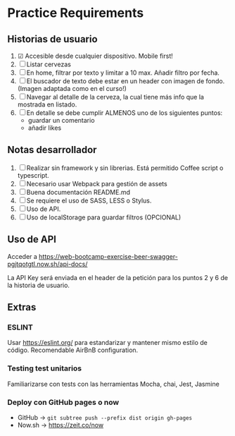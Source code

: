 # Practice Requirements

## Historias de usuario

1. &#9745; Accesible desde cualquier dispositivo. Mobile first!
2. &#9744; Listar cervezas
3. &#9744; En home, filtrar por texto y limitar a 10 max. Añadir filtro por fecha.
4. &#9744; El buscador de texto debe estar en un header con imagen de fondo. (Imagen adaptada como en el curso!)
5. &#9744; Navegar al detalle de la cerveza, la cual tiene más info que la mostrada en listado.
6. &#9744; En detalle se debe cumplir ALMENOS uno de los siguientes puntos:
    * guardar un comentario
    * añadir likes

## Notas desarrollador

1. &#9744; Realizar sin framework y sin librerias. Está permitido Coffee script o typescript.
2. &#9744; Necesario usar Webpack para gestión de assets
3. &#9744; Buena documentación README.md
4. &#9744; Se requiere el uso de SASS, LESS o Stylus.
5. &#9744; Uso de API.
6. &#9744; Uso de localStorage para guardar filtros (OPCIONAL)

## Uso de API

Acceder a https://web-bootcamp-exercise-beer-swagger-pgjtqotgtl.now.sh/api-docs/

La API Key será enviada en el header de la petición para los puntos 2 y 6 de la historia de usuario.

## Extras

### ESLINT

Usar https://eslint.org/ para estandarizar y mantener mismo estilo de código. Recomendable AirBnB configuration.

### Testing test unitarios

Familiarizarse con tests con las herramientas Mocha, chai, Jest, Jasmine

### Deploy con GitHub pages o now

* GitHub -> `git subtree push --prefix dist origin gh-pages`
* Now.sh -> https://zeit.co/now
